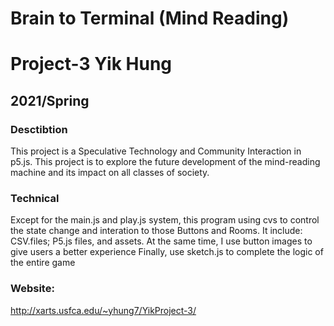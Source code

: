 # Brain to Terminal (Mind Reading)
# Project-3 Yik Hung
## 2021/Spring


### Desctibtion
This project is a Speculative Technology and Community Interaction in p5.js. This project is to explore the future development of the mind-reading machine and its impact on all classes of society.

### Technical 
Except for the main.js and play.js system, this program using cvs to control the state change and interation to those Buttons and Rooms. It include:  
CSV.files; P5.js files, and assets. At the same time, I use button images to give users a better experience
Finally, use sketch.js to complete the logic of the entire game
  
 

### Website:
http://xarts.usfca.edu/~yhung7/YikProject-3/
